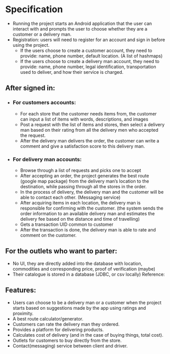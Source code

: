 # Specification

- Running the project starts an Android application that the user can interact with and prompts the user to choose whether they are a customer or a delivery man. 
- Registration: users will need to register for an account and sign in before using the project. 
	- If the users choose to create a customer account, they need to provide: name, phone number, default location. (A list of hashmaps)
	- If the users choose to create a delivery man account, they need to provide: name, phone number, legal identification, transportation used to deliver, and how their service is charged.

## After signed in:
- ### For customers accounts:
    - For each store that the customer needs items from, the customer can input a list of items with words, descriptions, and images
    - Post a request with the list of items and stores, then select a delivery man based on their rating from all the delivery men who accepted the request. 
    - After the delivery man delivers the order, the customer can write a comment  and give a satisfaction score to this delivery man.

- ### For delivery man accounts:
    - Browse through a list of requests and picks one to accept
    - After accepting an order, the project generates the best route (google map package) from the delivery man’s location to the destination, while passing through all the stores in the order.
    - In the process of delivery, the delivery man and the customer will be able to contact each other. (Messaging service)
    - After acquiring items in each location, the delivery man is responsible for confirming with the customer. (the system sends the order information to an available delivery man and estimates the delivery fee based on the distance and time of travelling)
    - Gets a transaction UID common to customer
    - After the transaction is done, the delivery man is able to rate and comment on the customer.


## For the outlets who want to parter:
- No UI, they are directly added into the database with location, commodities and corresponding price, proof of verification (maybe)
- Their catalogue is stored in a database (JDBC, or csv locally)
Reference:


## Features: 
- Users can choose to be a delivery man or a customer when the project starts based on suggestions made by the app using ratings and proximity.
- A best route calculator/generator.
- Customers can rate the delivery man they ordered.
- Provides a platform for delivering products.
- Calculates cost of delivery (and in the case of buying things, total cost).
- Outlets for customers to buy directly from the store.
- Contact(messaging) service between client and driver.
